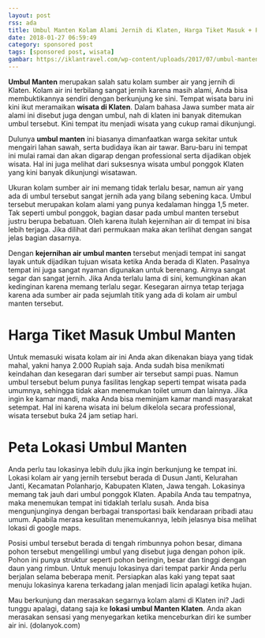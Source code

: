 ```yaml
---
layout: post
rss: ada
title: Umbul Manten Kolam Alami Jernih di Klaten, Harga Tiket Masuk + Peta Lokasi
date: 2018-01-27 06:59:49
category: sponsored post
tags: [sponsored post, wisata]
gambar: https://iklantravel.com/wp-content/uploads/2017/07/umbul-manten.jpg
---
```


__Umbul Manten__ merupakan salah satu kolam sumber air yang jernih di Klaten. Kolam air ini terbilang sangat jernih karena masih alami, Anda bisa membuktikannya sendiri dengan berkunjung ke sini. Tempat wisata baru ini kini ikut meramaikan __wisata di Klaten__. Dalam bahasa Jawa sumber mata air alami ini disebut juga dengan umbul, nah di klaten ini banyak ditemukan umbul tersebut. Kini tempat itu menjadi wisata yang cukup ramai dikunjungi.

Dulunya __umbul manten__ ini biasanya dimanfaatkan warga sekitar untuk mengairi lahan sawah, serta budidaya ikan air tawar.  Baru-baru ini tempat ini mulai ramai dan akan digarap dengan professional serta dijadikan objek wisata. Hal ini juga melihat dari suksesnya wisata umbul ponggok Klaten yang kini banyak dikunjungi wisatawan. 

Ukuran kolam sumber air ini memang tidak terlalu besar, namun air yang ada di umbul tersebut sangat jernih ada yang bilang sebening kaca. Umbul tersebut merupakan kolam alami yang punya kedalaman hingga 1,5 meter. Tak seperti umbul ponggok, bagian dasar pada umbul manten tersebut justru berupa bebatuan. Oleh karena itulah kejernihan air di tempat ini bisa lebih terjaga. Jika dilihat dari permukaan maka akan terlihat dengan sangat jelas bagian dasarnya. 

Dengan __kejernihan air umbul manten__ tersebut menjadi tempat ini sangat layak untuk dijadikan tujuan wisata ketika Anda berada di Klaten. Pasalnya tempat ini juga sangat nyaman digunakan untuk berenang. Airnya sangat segar dan sangat jernih. Jika Anda terlalu lama di sini, kemungkinan akan kedinginan karena memang terlalu segar. Kesegaran airnya tetap terjaga karena ada sumber air pada sejumlah titik yang ada di kolam air umbul manten tersebut. 

# Harga Tiket Masuk Umbul Manten

Untuk memasuki wisata kolam air ini Anda akan dikenakan biaya yang tidak mahal, yakni hanya 2.000 Rupiah saja. Anda sudah bisa menikmati keindahan dan kesegaran dari sumber air tersebut sampi puas. Namun umbul tersebut belum punya fasilitas lengkap seperti tempat wisata pada umumnya, sehingga tidak akan menemukan toilet umum dan lainnya. Jika ingin ke kamar mandi, maka Anda bisa meminjam kamar mandi masyarakat setempat. Hal ini karena wisata ini belum dikelola secara professional, wisata tersebut buka 24 jam setiap hari. 

# Peta Lokasi Umbul Manten

Anda perlu tau lokasinya lebih dulu jika ingin berkunjung ke tempat ini. Lokasi kolam air yang jernih tersebut berada di Dusun Janti, Kelurahan Janti, Kecamatan Polanharjo, Kabupaten Klaten, Jawa tengah. Lokasinya memang tak jauh dari umbul ponggok Klaten. Apabila Anda tau tempatnya, maka menemukan tempat ini tidaklah terlalu susah. Anda bisa mengunjunginya dengan berbagai transportasi baik kendaraan pribadi atau umum. Apabila merasa kesulitan menemukannya, lebih jelasnya bisa melihat lokasi di google maps. 

Posisi umbul tersebut berada di tengah rimbunnya pohon besar, dimana pohon tersebut mengelilingi umbul yang disebut juga dengan pohon ipik. Pohon ini punya struktur seperti pohon beringin, besar dan tinggi dengan daun yang rimbun. Untuk menuju lokasinya dari tempat parkir Anda perlu berjalan selama beberapa menit. Persiapkan alas kaki yang tepat saat menuju lokasinya karena terkadang jalan menjadi licin apalagi ketika hujan. 

Mau berkunjung dan merasakan segarnya kolam alami di Klaten ini? Jadi tunggu apalagi, datang saja ke __lokasi umbul Manten Klaten__. Anda akan merasakan sensasi yang menyegarkan ketika menceburkan diri ke sumber air ini. (dolanyok.com)